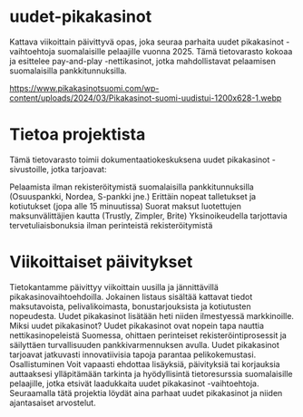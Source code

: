 # uudet-pikakasinot
Kattava viikoittain päivittyvä opas, joka seuraa parhaita uudet pikakasinot -vaihtoehtoja suomalaisille pelaajille vuonna 2025. Tämä tietovarasto kokoaa ja esittelee pay-and-play -nettikasinot, jotka mahdollistavat pelaamisen suomalaisilla pankkitunnuksilla.

https://www.pikakasinotsuomi.com/wp-content/uploads/2024/03/Pikakasinot-suomi-uudistui-1200x628-1.webp

# Tietoa projektista
Tämä tietovarasto toimii dokumentaatiokeskuksena uudet pikakasinot -sivustoille, jotka tarjoavat:

Pelaamista ilman rekisteröitymistä suomalaisilla pankkitunnuksilla (Osuuspankki, Nordea, S-pankki jne.)
Erittäin nopeat talletukset ja kotiutukset (jopa alle 15 minuutissa)
Suorat maksut luotettujen maksunvälittäjien kautta (Trustly, Zimpler, Brite)
Yksinoikeudella tarjottavia tervetuliaisbonuksia ilman perinteistä rekisteröitymistä

# Viikoittaiset päivitykset
Tietokantamme päivittyy viikoittain uusilla ja jännittävillä pikakasinovaihtoehdoilla. Jokainen listaus sisältää kattavat tiedot maksutavoista, pelivalikoimasta, bonustarjouksista ja kotiutusten nopeudesta. Uudet pikakasinot lisätään heti niiden ilmestyessä markkinoille.
Miksi uudet pikakasinot?
Uudet pikakasinot ovat nopein tapa nauttia nettikasinopeleistä Suomessa, ohittaen perinteiset rekisteröintiprosessit ja säilyttäen turvallisuuden pankkivarmennuksen avulla. Uudet pikakasinot tarjoavat jatkuvasti innovatiivisia tapoja parantaa pelikokemustasi.
Osallistuminen
Voit vapaasti ehdottaa lisäyksiä, päivityksiä tai korjauksia auttaaksesi ylläpitämään tarkinta ja hyödyllisintä tietoresurssia suomalaisille pelaajille, jotka etsivät laadukkaita uudet pikakasinot -vaihtoehtoja. Seuraamalla tätä projektia löydät aina parhaat uudet pikakasinot ja niiden ajantasaiset arvostelut.
